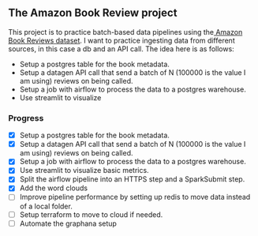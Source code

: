 ## The Amazon Book Review project

This project is to practice batch-based data pipelines using the[ Amazon Book Reviews dataset](https://jmcauley.ucsd.edu/data/amazon/). I want to practice ingesting data from different sources, in this case a db and an API call. The idea here is as follows:

* Setup a postgres table for the book metadata.
* Setup a datagen API call that send a batch of N (100000 is the value I am using) reviews on being called.
* Setup a job with airflow to process the data to a postgres warehouse.
* Use streamlit to visualize


### Progress
- [x] Setup a postgres table for the book metadata.
- [x] Setup a datagen API call that send a batch of N (100000 is the value I am using) reviews on being called.
- [x] Setup a job with airflow to process the data to a postgres warehouse.
- [x] Use streamlit to visualize basic metrics.
- [x] Split the airflow pipeline into an HTTPS step and a SparkSubmit step.
- [x] Add the word clouds
- [ ] Improve pipeline performance by setting up redis to move data instead of a local folder.
- [ ] Setup terraform to move to cloud if needed.
- [ ] Automate the graphana setup
